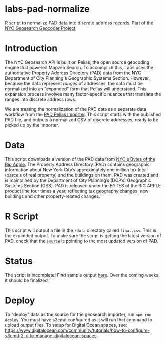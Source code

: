 # labs-pad-normalize
R script to normalize PAD data into discrete address records.  Part of the [NYC Geosearch Geocoder Project](https://github.com/NYCPlanning/labs-geosearch-dockerfiles)

# Introduction
The NYC Geosearch API is built on Pelias, the open source geocoding engine that powered Mapzen Search. To accomplish this, Labs uses the authoritative Property Address Directory (PAD) data from the NYC Department of City Planning's Geographic Systems Section. However, because the data represent _ranges_ of addresses, the data must be normalized into an "expanded" form that Pelias will understand. This expansion process involves many factor-specific nuances that translate the ranges into discrete address rows.

We are treating the normalization of the PAD data as a separate data workflow from the [PAD Pelias Importer](https://github.com/NYCPlanning/labs-geosearch-pad-importer). This script starts with the published PAD file, and outputs a normalized CSV of discrete addresses, ready to be picked up by the importer.

# Data
This script downloads a version of the PAD data from [NYC's Bytes of the Big Apple](https://www1.nyc.gov/site/planning/data-maps/open-data.page). The Property Address Directory (PAD) contains geographic information about New York City’s approximately one million tax lots (parcels of real property) and the buildings on them.  PAD was created and is maintained by the Department of City Planning’s (DCP’s) Geographic Systems Section (GSS).  PAD is released under the BYTES of the BIG APPLE product line four times a year, reflecting tax geography changes, new buildings and other property-related changes. 

# R Script
This script will output a file in the `/data` directory called `final.csv`. This is the expanded output. To make sure the script is getting the latest version of PAD, check that the [`source`](https://github.com/NYCPlanning/labs-pad-normalize/blob/master/munge.R#L8) is pointing to the most updated version of PAD. 

# Status
The script is incomplete! Find sample output [here](https://github.com/NYCPlanning/labs-pad-normalize/blob/master/pad-sample.csv). Over the coming weeks, it should be finalized. 

# Deploy
To "deploy" data as the source for the geosearch importer, run `npm run deploy`. You must have s3cmd configured as it will run that command to upload output files. To setup for Digital Ocean spaces, see: https://www.digitalocean.com/community/tutorials/how-to-configure-s3cmd-2-x-to-manage-digitalocean-spaces.
